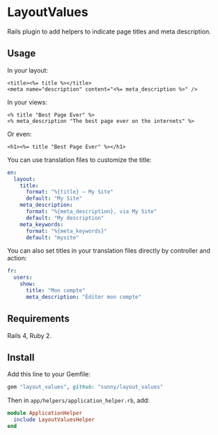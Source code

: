 # LayoutValues

Rails plugin to add helpers to indicate page titles and meta description.

Usage
-----

In your layout:

```erb
<title><%= title %></title>
<meta name="description" content="<%= meta_description %>" />
```

In your views:

```erb
<% title "Best Page Ever" %>
<% meta_description "The best page ever on the internets" %>
```

Or even:

```erb
<h1><%= title "Best Page Ever" %></h1>
```

You can use translation files to customize the title:

```yml
en:
  layout:
    title:
      format: "%{title} — My Site"
      default: "My Site"
    meta_description:
      format: "%{meta_description}, via My Site"
      default: "My description"
    meta_keywords:
      format: "%{meta_keywords}"
      default: "mysite"
```

You can also set titles in your translation files directly
by controller and action:

```yml
fr:
  users:
    show:
      title: "Mon compte"
      meta_description: "Éditer mon compte"
```


Requirements
------------

Rails 4, Ruby 2.

Install
-------

Add this line to your Gemfile:

```rb
gem "layout_values", github: "sunny/layout_values"
```

Then in `app/helpers/application_helper.rb`, add:

```rb
module ApplicationHelper
  include LayoutValuesHelper
end
```
